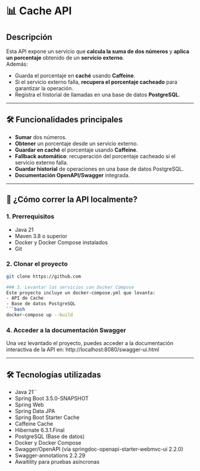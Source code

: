 # 📊 Cache API

## Descripción

Esta API expone un servicio que **calcula la suma de dos números** y **aplica un porcentaje** obtenido de un **servicio externo**.  
Además:
- Guarda el porcentaje en **caché** usando **Caffeine**.
- Si el servicio externo falla, **recupera el porcentaje cacheado** para garantizar la operación.
- Registra el historial de llamadas en una base de datos **PostgreSQL**.

---

## 🛠️ Funcionalidades principales

- **Sumar** dos números.
- **Obtener** un porcentaje desde un servicio externo.
- **Guardar en caché** el porcentaje usando **Caffeine**.
- **Fallback automático**: recuperación del porcentaje cacheado si el servicio externo falla.
- **Guardar historial** de operaciones en una base de datos PostgreSQL.
- **Documentación OpenAPI/Swagger** integrada.

---

## 🚀 ¿Cómo correr la API localmente?

### 1. Prerrequisitos

- Java 21
- Maven 3.8 o superior
- Docker y Docker Compose instalados
- Git

### 2. Clonar el proyecto

```bash
git clone https://github.com

### 3. Levantar los servicios con Docker Compose
Este proyecto incluye un docker-compose.yml que levanta:
- API de Cache
- Base de datos PostgreSQL
```bash
docker-compose up --build
```

### 4. Acceder a la documentación Swagger
Una vez levantado el proyecto, puedes acceder a la documentación interactiva de la API en:
http://localhost:8080/swagger-ui.html

---

## 🛠️ Tecnologías utilizadas
- Java 21``
- Spring Boot 3.5.0-SNAPSHOT
- Spring Web
- Spring Data JPA
- Spring Boot Starter Cache
- Caffeine Cache
- Hibernate 6.3.1.Final
- PostgreSQL (Base de datos)
- Docker y Docker Compose
- Swagger/OpenAPI (vía springdoc-openapi-starter-webmvc-ui 2.2.0)
- Swagger-annotations 2.2.29
- Awaitility para pruebas asíncronas